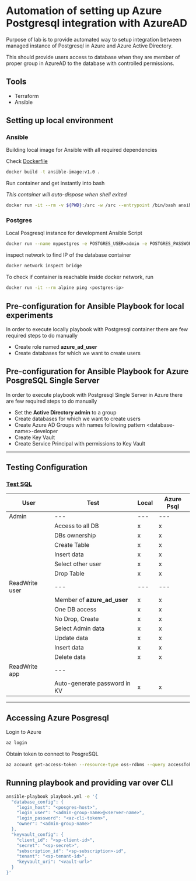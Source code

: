 # Automation of setting up Azure Postgresql integration with AzureAD

Purpose of lab is to provide automated way to setup integration between managed instance of Postgresql in Azure and Azure Active Directory.

This should provide users access to database when they are member of proper group in AzureAD to the database with controlled permissions.

## Tools
- Terraform
- Ansible

## Setting up local environment  
### Ansible
Building local image for Ansible with all required dependencies

Check [Dockerfile](dockerfile)

```bash
docker build -t ansible-image:v1.0 .
```

Run container and get instantly into bash

*This container will auto-dispose when shell exited*

```bash
docker run -it --rm -v ${PWD}:/src -w /src --entrypoint /bin/bash ansible-image:v1.0
```
### Postgres
Local Posgresql instance for development Ansible Script
```bash
docker run --name mypostgres -e POSTGRES_USER=admin -e POSTGRES_PASSWORD=admin -p 5432:5432 postgres:11
```
inspect network to find IP of the database container
```bash
docker network inspect bridge
```

To check if container is reachable inside docker network, run
```bash
docker run -it --rm alpine ping <postgres-ip>
```

## Pre-configuration for Ansible Playbook for local experiments

In order to execute locally playbook with Postgresql container there are few required steps to do manually
-   Create role named **azure_ad_user**
-   Create databases for which we want to create users

## Pre-configuration for Ansible Playbook for Azure PosgreSQL Single Server

In order to execute playbook with Postgresql Single Server in Azure there are few required steps to do manually
-   Set the **Active Directory admin** to a group
-   Create databases for which we want to create users
-   Create Azure AD Groups with names following pattern \<database-name>-developer
-   Create Key Vault
-   Create Service Principal with permissions to Key Vault

---
## Testing Configuration
### [Test SQL](test.sql)

| User           | Test                         | Local | Azure Psql |
| -------------- | ---------------------------- | ----- | ---------- |
| Admin          | ---                          | ---   | ---        |
|                | Access to all DB             | x     | x          |
|                | DBs ownership                | x     | x          |
|                | Create Table                 | x     | x          |
|                | Insert data                  | x     | x          |
|                | Select other user            | x     | x          |
|                | Drop Table                   | x     | x          |
| ReadWrite user | ---                          | ---   | ---        |
|                | Member of **azure_ad_user**  | x     | x          |
|                | One DB access                | x     | x          |
|                | No Drop, Create              | x     | x          |
|                | Select Admin data            | x     | x          |
|                | Update data                  | x     | x          |
|                | Insert data                  | x     | x          |
|                | Delete data                  | x     | x          |
| ReadWrite app  | ---                          |       |            |
|                | Auto-generate password in KV | x     | x          |

---
## Accessing Azure Posgresql

Login to Azure
```bash
az login
```

Obtain token to connect to PosgreSQL
```bash
az account get-access-token --resource-type oss-rdbms --query accessToken --output tsv
```

## Running playbook and providing var over CLI

```bash
ansible-playbook playbook.yml -e '{
  "database_config": {
    "login_host": "<posgres-host>", 
    "login_user": "<admin-group-name>@<server-name>", 
    "login_password": "<az-cli-token>", 
    "owner": "<admin-group-name>"
  }, 
  "keyvault_config": {
    "client_id": "<sp-client-id>", 
    "secret": "<sp-secret>", 
    "subscription_id": "<sp-subscription>-id", 
    "tenant": "<sp-tenant-id>", 
    "keyvault_uri": "<vault-url>"
  }
}'
```